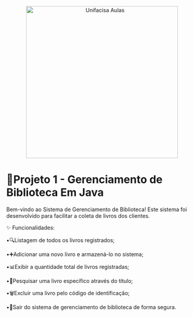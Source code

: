 <p align="center">
  <img src="https://github.com/user-attachments/assets/864d60b4-40c3-4802-8e6a-d1604f4c2c3b" alt="Unifacisa Aulas" width="400" />
</p>


# 📢Projeto 1 - Gerenciamento de Biblioteca Em Java
Bem-vindo ao Sistema de Gerenciamento de Biblioteca! Este sistema foi desenvolvido para facilitar a coleta de livros dos clientes.

✨ Funcionalidades:

•🔍Listagem de todos os livros registrados;

•➕Adicionar uma novo livro e armazená-lo no sistema;

•📊Exibir a quantidade total de livros registradas;

•🔎Pesquisar uma livro específico através do título;

•🗑️Excluir uma livro pelo código de identificação;

•🚪Sair do sistema de gerenciamento de biblioteca de forma segura.
